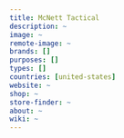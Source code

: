 ```yaml
---
title: McNett Tactical
description: ~
image: ~
remote-image: ~
brands: []
purposes: []
types: []
countries: [united-states]
website: ~
shop: ~
store-finder: ~
about: ~
wiki: ~
---
```

